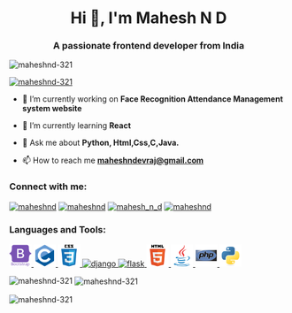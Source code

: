 <h1 align="center">Hi 👋, I'm Mahesh N D</h1>
<h3 align="center">A passionate frontend developer from India</h3>

<p align="left"> <img src="https://komarev.com/ghpvc/?username=maheshnd-321&label=Profile%20views&color=0e75b6&style=flat" alt="maheshnd-321" /> </p>

<p align="left"> <a href="https://github.com/ryo-ma/github-profile-trophy"><img src="https://github-profile-trophy.vercel.app/?username=maheshnd-321" alt="maheshnd-321" /></a> </p>

- 🔭 I’m currently working on **Face Recognition Attendance Management system website**

- 🌱 I’m currently learning **React**

- 💬 Ask me about **Python, Html,Css,C,Java.**

- 📫 How to reach me **maheshndevraj@gmail.com**

<h3 align="left">Connect with me:</h3>
<p align="left">
<a href="https://linkedin.com/in/maheshnd" target="blank"><img align="center" src="https://raw.githubusercontent.com/rahuldkjain/github-profile-readme-generator/master/src/images/icons/Social/linked-in-alt.svg" alt="maheshnd" height="30" width="40" /></a>
<a href="https://fb.com/maheshnd" target="blank"><img align="center" src="https://raw.githubusercontent.com/rahuldkjain/github-profile-readme-generator/master/src/images/icons/Social/facebook.svg" alt="maheshnd" height="30" width="40" /></a>
<a href="https://instagram.com/mahesh_n_d" target="blank"><img align="center" src="https://raw.githubusercontent.com/rahuldkjain/github-profile-readme-generator/master/src/images/icons/Social/instagram.svg" alt="mahesh_n_d" height="30" width="40" /></a>
<a href="https://www.codechef.com/users/maheshnd" target="blank"><img align="center" src="https://cdn.jsdelivr.net/npm/simple-icons@3.1.0/icons/codechef.svg" alt="maheshnd" height="30" width="40" /></a>
</p>

<h3 align="left">Languages and Tools:</h3>
<p align="left"> <a href="https://getbootstrap.com" target="_blank" rel="noreferrer"> <img src="https://raw.githubusercontent.com/devicons/devicon/master/icons/bootstrap/bootstrap-plain-wordmark.svg" alt="bootstrap" width="40" height="40"/> </a> <a href="https://www.cprogramming.com/" target="_blank" rel="noreferrer"> <img src="https://raw.githubusercontent.com/devicons/devicon/master/icons/c/c-original.svg" alt="c" width="40" height="40"/> </a> <a href="https://www.w3schools.com/css/" target="_blank" rel="noreferrer"> <img src="https://raw.githubusercontent.com/devicons/devicon/master/icons/css3/css3-original-wordmark.svg" alt="css3" width="40" height="40"/> </a> <a href="https://www.djangoproject.com/" target="_blank" rel="noreferrer"> <img src="https://cdn.worldvectorlogo.com/logos/django.svg" alt="django" width="40" height="40"/> </a> <a href="https://flask.palletsprojects.com/" target="_blank" rel="noreferrer"> <img src="https://www.vectorlogo.zone/logos/pocoo_flask/pocoo_flask-icon.svg" alt="flask" width="40" height="40"/> </a> <a href="https://www.w3.org/html/" target="_blank" rel="noreferrer"> <img src="https://raw.githubusercontent.com/devicons/devicon/master/icons/html5/html5-original-wordmark.svg" alt="html5" width="40" height="40"/> </a> <a href="https://www.java.com" target="_blank" rel="noreferrer"> <img src="https://raw.githubusercontent.com/devicons/devicon/master/icons/java/java-original.svg" alt="java" width="40" height="40"/> </a> <a href="https://www.php.net" target="_blank" rel="noreferrer"> <img src="https://raw.githubusercontent.com/devicons/devicon/master/icons/php/php-original.svg" alt="php" width="40" height="40"/> </a> <a href="https://www.python.org" target="_blank" rel="noreferrer"> <img src="https://raw.githubusercontent.com/devicons/devicon/master/icons/python/python-original.svg" alt="python" width="40" height="40"/> </a> </p>

<p><img align="left" src="https://github-readme-stats.vercel.app/api/top-langs?username=maheshnd-321&show_icons=true&locale=en&layout=compact" alt="maheshnd-321" /></p>

<p>&nbsp;<img align="center" src="https://github-readme-stats.vercel.app/api?username=maheshnd-321&show_icons=true&locale=en" alt="maheshnd-321" /></p>

<p><img align="center" src="https://github-readme-streak-stats.herokuapp.com/?user=maheshnd-321&" alt="maheshnd-321" /></p>
